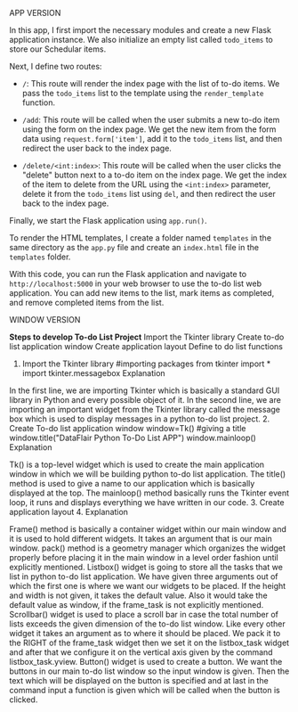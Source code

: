 APP VERSION

In this app, I first import the necessary modules and create a new Flask application instance. We also initialize an empty list called `todo_items` to store our Schedular items.

Next, I define two routes:

- `/`: This route will render the index page with the list of to-do items. We pass the `todo_items` list to the template using the `render_template` function.

- `/add`: This route will be called when the user submits a new to-do item using the form on the index page. We get the new item from the form data using `request.form['item']`, add it to the `todo_items` list, and then redirect the user back to the index page.

- `/delete/<int:index>`: This route will be called when the user clicks the "delete" button next to a to-do item on the index page. We get the index of the item to delete from the URL using the `<int:index>` parameter, delete it from the `todo_items` list using `del`, and then redirect the user back to the index page.

Finally, we start the Flask application using `app.run()`.

To render the HTML templates, I create a folder named `templates` in the same directory as the `app.py` file and create an `index.html` file in the `templates` folder.

With this code, you can run the Flask application and navigate to `http://localhost:5000` in your web browser to use the to-do list web application. You can add new items to the list, mark items as completed, and remove completed items from the list.




WINDOW VERSION

**Steps to develop To-do List Project**
Import the Tkinter library
Create to-do list application window
Create application layout
Define to do list functions
1. Import the Tkinter library
#importing packages 
from  tkinter import * 
import tkinter.messagebox
Explanation

In the first line, we are importing Tkinter which is basically a standard GUI library in Python and every possible object of it.
In the second line, we are importing an important widget from the Tkinter library called the message box which is used to display messages in a python to-do list project.
2. Create To-do list application window
window=Tk()
#giving a title
window.title("DataFlair Python To-Do List APP")
window.mainloop()
Explanation

Tk() is a top-level widget which is used to create the main application window in which we will be building python to-do list application.
The title() method is used to give a name to our application which is basically displayed at the top.
The mainloop() method basically runs the Tkinter event loop, it runs and displays everything we have written in our code.
3. Create application layout
4. Explanation

Frame() method is basically a container widget within our main window and it is used to hold different widgets. It takes an argument that is our main window.
pack() method is a geometry manager which organizes the widget properly before placing it in the main window in a level order fashion until explicitly mentioned.
Listbox() widget is going to store all the tasks that we list in python to-do list application. We have given three arguments out of which the first one is where we want our widgets to be placed. If the height and width is not given, it takes the default value. Also it would take the default value as window, if the frame_task is not explicitly mentioned.
Scrollbar() widget is used to place a scroll bar in case the total number of lists exceeds the given dimension of the to-do list window. Like every other widget it takes an argument as to where it should be placed. We pack it to the RIGHT of the frame_task widget then we set it on the listbox_task widget and after that we configure it on the vertical axis given by the command listbox_task.yview.
Button() widget is used to create a button. We want the buttons in our main to-do list window so the input window is given. Then the text which will be displayed on the button is specified and at last in the command input a function is given which will be called when the button is clicked.
